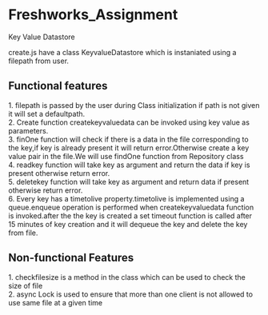 # Freshworks_Assignment

Key Value Datastore

create.js have a class KeyvalueDatastore which is instaniated using a filepath from user.

<h2><b>Functional features</b></h2>
1. filepath is passed by the user during Class initialization if path is not given it will set a defaultpath.<br>
2. Create function createkeyvaluedata can be invoked using key value as parameters.<br>
3. finOne function will check if there is a data in the file corresponding to the key,if key is already present it will return error.Otherwise create a key value pair in the file.We will use findOne function from Repository class<br>
4. readkey function will take key as argument and return the data if key is present otherwise return error.<br>
5. deletekey function will take key as argument and return data if present otherwise return error.<br>
6. Every key has a timetolive property.timetolive is implemented using a queue.enqueue operation is performed when createkeyvaluedata function is invoked.after the the key is created a set timeout function is called after 15 minutes of key creation and it will dequeue the key and delete the key from file.<br>

<h2><b>Non-functional Features</b></h2>
1. checkfilesize is a method in the class which can be used to check the size of file<br>
2. async Lock is used to ensure that more than one client is not allowed to use same file at a given time<br>

